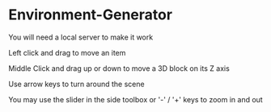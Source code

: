 # Environment-Generator

You will need a local server to make it work

Left click and drag to move an item

Middle Click and drag up or down to move a 3D block on its Z axis

Use arrow keys to turn around the scene

You may use the slider in the side toolbox or '-' / '+' keys to zoom in and out
